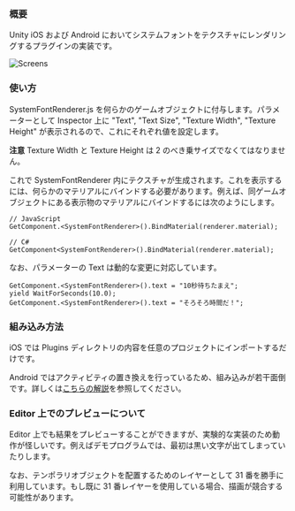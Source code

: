### 概要

Unity iOS および Android においてシステムフォントをテクスチャにレンダリングするプラグインの実装です。

![Screens](https://github.com/downloads/keijiro/unity-systemfontrenderer/screens.jpg)

### 使い方

SystemFontRenderer.js を何らかのゲームオブジェクトに付与します。パラメーターとして Inspector 上に "Text", "Text Size", "Texture Width", "Texture Height" が表示されるので、これにそれぞれ値を設定します。

**注意** Texture Width と Texture Height は 2 のべき乗サイズでなくてはなりません。

これで SystemFontRenderer 内にテクスチャが生成されます。これを表示するには、何らかのマテリアルにバインドする必要があります。例えば、同ゲームオブジェクトにある表示物のマテリアルにバインドするには次のようにします。

    // JavaScript
    GetComponent.<SystemFontRenderer>().BindMaterial(renderer.material);
    
    // C#
    GetComponent<SystemFontRenderer>().BindMaterial(renderer.material);

なお、パラメーターの Text は動的な変更に対応しています。

    GetComponent.<SystemFontRenderer>().text = "10秒待ちたまえ";
    yield WaitForSeconds(10.0);
    GetComponent.<SystemFontRenderer>().text = "そろそろ時間だ！";

### 組み込み方法

iOS では Plugins ディレクトリの内容を任意のプロジェクトにインポートするだけです。

Android ではアクティビティの置き換えを行っているため、組み込みが若干面倒です。詳しくは[こちらの解説](https://github.com/keijiro/unity-systemfontrenderer/wiki/AboutAndroidPlugin)を参照してください。

### Editor 上でのプレビューについて

Editor 上でも結果をプレビューすることができますが、実験的な実装のため動作が怪しいです。例えばデモプログラムでは、最初は黒い文字が出てしまっていたりします。

なお、テンポラリオブジェクトを配置するためのレイヤーとして 31 番を勝手に利用しています。もし既に 31 番レイヤーを使用している場合、描画が競合する可能性があります。
